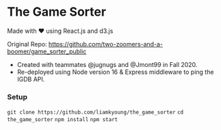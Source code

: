 # The Game Sorter

Made with ❤ using React.js and d3.js

Original Repo: https://github.com/two-zoomers-and-a-boomer/game_sorter_public

- Created with teammates @jugnugs and @Jmont99 in Fall 2020.
- Re-deployed using Node version 16 & Express middleware to ping the IGDB API.

### Setup

`git clone https://github.com/liamkyoung/the_game_sorter`
`cd the_game_sorter`
`npm install`
`npm start`
